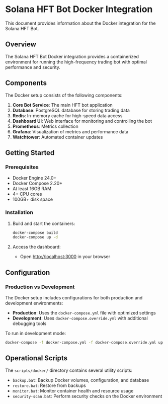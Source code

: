 # Solana HFT Bot Docker Integration

This document provides information about the Docker integration for the Solana HFT Bot.

## Overview

The Solana HFT Bot Docker integration provides a containerized environment for running the high-frequency trading bot with optimal performance and security.

## Components

The Docker setup consists of the following components:

1. **Core Bot Service**: The main HFT bot application
2. **Database**: PostgreSQL database for storing trading data
3. **Redis**: In-memory cache for high-speed data access
4. **Dashboard UI**: Web interface for monitoring and controlling the bot
5. **Prometheus**: Metrics collection
6. **Grafana**: Visualization of metrics and performance data
7. **Watchtower**: Automated container updates

## Getting Started

### Prerequisites

- Docker Engine 24.0+
- Docker Compose 2.20+
- At least 16GB RAM
- 4+ CPU cores
- 100GB+ disk space

### Installation

1. Build and start the containers:

   ```bash
   docker-compose build
   docker-compose up -d
   ```

2. Access the dashboard:
   - Open <http://localhost:3000> in your browser

## Configuration

### Production vs Development

The Docker setup includes configurations for both production and development environments:

- **Production**: Uses the `docker-compose.yml` file with optimized settings
- **Development**: Uses `docker-compose.override.yml` with additional debugging tools

To run in development mode:

```bash
docker-compose -f docker-compose.yml -f docker-compose.override.yml up -d
```

## Operational Scripts

The `scripts/docker/` directory contains several utility scripts:

- `backup.bat`: Backup Docker volumes, configuration, and database
- `restore.bat`: Restore from backups
- `monitor.bat`: Monitor container health and resource usage
- `security-scan.bat`: Perform security checks on the Docker environment
